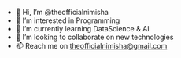- 👋 Hi, I’m @theofficialnimisha
- 👀 I’m interested in Programming
- 🌱 I’m currently learning DataScience & AI
- 💞️ I’m looking to collaborate on new technologies
- 📫 Reach me on theofficialnimisha@gmail.com
<!---
theofficialnimisha/theofficialnimisha is a ✨ special ✨ repository because its `README.md` (this file) appears on your GitHub profile.
You can click the Preview link to take a look at your changes.
--->
